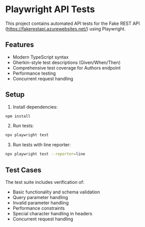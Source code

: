 # Playwright API Tests

This project contains automated API tests for the Fake REST API (https://fakerestapi.azurewebsites.net/) using Playwright.

## Features

- Modern TypeScript syntax
- Gherkin-style test descriptions (Given/When/Then)
- Comprehensive test coverage for Authors endpoint
- Performance testing
- Concurrent request handling

## Setup

1. Install dependencies:
```bash
npm install
```

2. Run tests:
```bash
npx playwright test
```

3. Run tests with line reporter:
```bash
npx playwright test --reporter=line
```

## Test Cases

The test suite includes verification of:
- Basic functionality and schema validation
- Query parameter handling
- Invalid parameter handling
- Performance constraints
- Special character handling in headers
- Concurrent request handling 